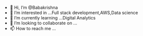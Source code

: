 - 👋 Hi, I’m @Babakrishna
- 👀 I’m interested in ...Full stack development,AWS,Data science
- 🌱 I’m currently learning ...Digital Analytics
- 💞️ I’m looking to collaborate on ...
- 📫 How to reach me ...

<!---
Babakrishna/Babakrishna is a ✨ special ✨ repository because its `README.md` (this file) appears on your GitHub profile.
You can click the Preview link to take a look at your changes.
--->
